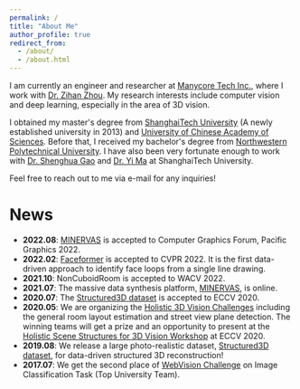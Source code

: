```yaml
---
permalink: /
title: "About Me"
author_profile: true
redirect_from: 
  - /about/
  - /about.html
---
```


I am currently an engineer and researcher at [Manycore Tech Inc.](https://www.kujiale.com/), where I work with [Dr. Zihan Zhou](https://zihan-z.github.io/). My research interests include computer vision and deep learning, especially in the area of 3D vision.

I obtained my master's degree from [ShanghaiTech University](http://www.shanghaitech.edu.cn/) (A newly established university in 2013) and [University of Chinese Academy of Sciences](https://www.ucas.edu.cn/). Before that, I received my bachelor's degree from [Northwestern Polytechnical University](http://www.nwpu.edu.cn). I have also been very fortunate enough to work with [Dr. Shenghua Gao](https://sist.shanghaitech.edu.cn/sist_en/2020/0814/c7582a54772/page.htm) and [Dr. Yi Ma](https://people.eecs.berkeley.edu/~yima/) at ShanghaiTech University.

Feel free to reach out to me via e-mail for any inquiries!

News
======
* **2022.08**: [MINERVAS](https://coohom.github.io/MINERVAS/) is accepted to Computer Graphics Forum, Pacific Graphics 2022.
* **2022.02**: [Faceformer](https://manycore-research.github.io/faceformer/) is accepted to CVPR 2022. It is the first data-driven approach to identify face loops from a single line drawing.
* **2021.10**: NonCuboidRoom is accepted to WACV 2022.
* **2021.07**: The massive data synthesis platform, [MINERVAS](https://coohom.github.io/MINERVAS/), is online.
* **2020.07**: The [Structured3D dataset](https://structured3d-dataset.org) is accepted to ECCV 2020.
* **2020.05**: We are organizing the [Holistic 3D Vision Challenges](https://holistic-3d.github.io/eccv20/challenge.html) including the general room layout estimation and street view plane detection. The winning teams will get a prize and an opportunity to present at the [Holistic Scene Structures for 3D Vision Workshop](https://holistic-3d.github.io/eccv20) at ECCV 2020.
* **2019.08**: We release a large photo-realistic dataset, [Structured3D dataset](http://structured3d-dataset.org), for data-driven structured 3D reconstruction!
* **2017.07**: We get the second place of [WebVision Challenge](https://www.vision.ee.ethz.ch/webvision/2017/workshop.html) on Image Classification Task (Top University Team).

